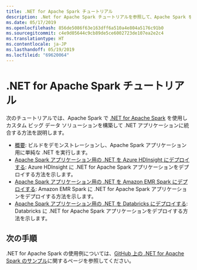 ```yaml
---
title: .NET for Apache Spark チュートリアル
description: .Net for Apache Spark チュートリアルを参照して、Apache Spark を .NET アプリケーションに統合する方法を学習してください。
ms.date: 05/17/2019
ms.openlocfilehash: 856de5086f63e163dff6a510a4e804a5176c91b0
ms.sourcegitcommit: c4e9d05644c9cb89de5ce6002723de107ea2e2c4
ms.translationtype: HT
ms.contentlocale: ja-JP
ms.lasthandoff: 05/19/2019
ms.locfileid: "69620064"
---
```

# <a name="net-for-apache-spark-tutorials"></a>.NET for Apache Spark チュートリアル

次のチュートリアルでは、Apache Spark で [.NET for Apache Spark](../index.yml) を使用しカスタム ビッグ データ ソリューションを構築して .NET アプリケーションに統合する方法を説明します。

- [概要](get-started.md): ビルドをデモンストレーションし、Apache Spark アプリケーション用に単純な .NET を実行します。
- [Apache Spark アプリケーション用の .NET を Azure HDInsight にデプロイする](hdinsight-deployment.md): Azure HDInsight に .NET for Apache Spark アプリケーションをデプロイする方法を示します。
- [Apache Spark アプリケーション用の .NET を Amazon EMR Spark にデプロイする](amazon-emr-spark-deployment.md): Amazon EMR Spark に .NET for Apache Spark アプリケーションをデプロイする方法を示します。
- [Apache Spark アプリケーション用の .NET を Databricks にデプロイする](databricks-deployment.md): Databricks に .NET for Apache Spark アプリケーションをデプロイする方法を示します。

## <a name="next-steps"></a>次の手順

.NET for Apache Spark の使用例については、[GitHub 上の .NET for Apache Spark のサンプル](https://github.com/dotnet/spark#samples)に関するページを参照してください。

